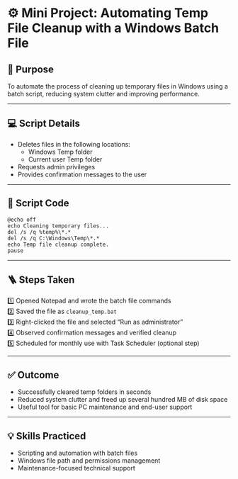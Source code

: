 # ⚙️ Mini Project: Automating Temp File Cleanup with a Windows Batch File

## 🎯 Purpose

To automate the process of cleaning up temporary files in Windows using a batch script, reducing system clutter and improving performance.

---

## 💻 Script Details

- Deletes files in the following locations:
  - Windows Temp folder
  - Current user Temp folder
- Requests admin privileges
- Provides confirmation messages to the user

---

## 📄 Script Code

```batch
@echo off
echo Cleaning temporary files...
del /s /q %temp%\*.*
del /s /q C:\Windows\Temp\*.*
echo Temp file cleanup complete.
pause
```

---

## 🪜 Steps Taken

1️⃣ Opened Notepad and wrote the batch file commands  
2️⃣ Saved the file as `cleanup_temp.bat`  
3️⃣ Right-clicked the file and selected “Run as administrator”  
4️⃣ Observed confirmation messages and verified cleanup  
5️⃣ Scheduled for monthly use with Task Scheduler (optional step)

---

## ✅ Outcome

- Successfully cleared temp folders in seconds
- Reduced system clutter and freed up several hundred MB of disk space
- Useful tool for basic PC maintenance and end-user support

---

## 💡 Skills Practiced

- Scripting and automation with batch files
- Windows file path and permissions management
- Maintenance-focused technical support

